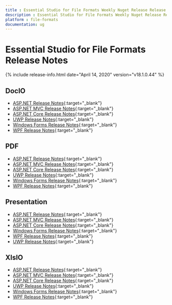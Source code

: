 ```yaml
---
title : Essential Studio for File Formats Weekly Nuget Release Release Notes  
description : Essential Studio for File Formats Weekly Nuget Release Release Notes  
platform : file-formats
documentation: ug
---
```


# Essential Studio for File Formats  Release Notes  

{% include release-info.html date="April 14, 2020" version="v18.1.0.44" %} 

## DocIO

* [ASP.NET Release Notes](/aspnet/release-notes/v18.1.0.44#docio){:target="_blank"}
* [ASP.NET MVC Release Notes](/aspnetmvc/release-notes/v18.1.0.44#docio){:target="_blank"}
* [ASP.NET Core Release Notes](/aspnet-core/release-notes/v18.1.0.44#docio){:target="_blank"}
* [UWP Release Notes](/uwp/release-notes/v18.1.0.44#docio){:target="_blank"}
* [Windows Forms Release Notes](/windowsforms/release-notes/v18.1.0.44#docio){:target="_blank"}
* [WPF Release Notes](/wpf/release-notes/v18.1.0.44#docio){:target="_blank"}


## PDF

* [ASP.NET Release Notes](/aspnet/release-notes/v18.1.0.44#pdf){:target="_blank"}
* [ASP.NET MVC Release Notes](/aspnetmvc/release-notes/v18.1.0.44#pdf){:target="_blank"}
* [ASP.NET Core Release Notes](/aspnet-core/release-notes/v18.1.0.44#pdf){:target="_blank"}
* [UWP Release Notes](/uwp/release-notes/v18.1.0.44#pdf){:target="_blank"}
* [Windows Forms Release Notes](/windowsforms/release-notes/v18.1.0.44#pdf){:target="_blank"}
* [WPF Release Notes](/wpf/release-notes/v18.1.0.44#pdf){:target="_blank"}


## Presentation

* [ASP.NET Release Notes](/aspnet/release-notes/v18.1.0.44#presentation){:target="_blank"}
* [ASP.NET MVC Release Notes](/aspnetmvc/release-notes/v18.1.0.44#presentation){:target="_blank"}
* [ASP.NET Core Release Notes](/aspnet-core/release-notes/v18.1.0.44#presentation){:target="_blank"}
* [Windows Forms Release Notes](/windowsforms/release-notes/v18.1.0.44#presentation){:target="_blank"}
* [WPF Release Notes](/wpf/release-notes/v18.1.0.44#presentation){:target="_blank"}
* [UWP Release Notes](/uwp/release-notes/v18.1.0.44#presentation){:target="_blank"}


## XlsIO

* [ASP.NET Release Notes](/aspnet/release-notes/v18.1.0.44#xlsio){:target="_blank"}
* [ASP.NET MVC Release Notes](/aspnetmvc/release-notes/v18.1.0.44#xlsio){:target="_blank"}
* [ASP.NET Core Release Notes](/aspnet-core/release-notes/v18.1.0.44#xlsio){:target="_blank"}
* [UWP Release Notes](/uwp/release-notes/v18.1.0.44#xlsio){:target="_blank"}
* [Windows Forms Release Notes](/windowsforms/release-notes/v18.1.0.44#xlsio){:target="_blank"}
* [WPF Release Notes](/wpf/release-notes/v18.1.0.44#xlsio){:target="_blank"}